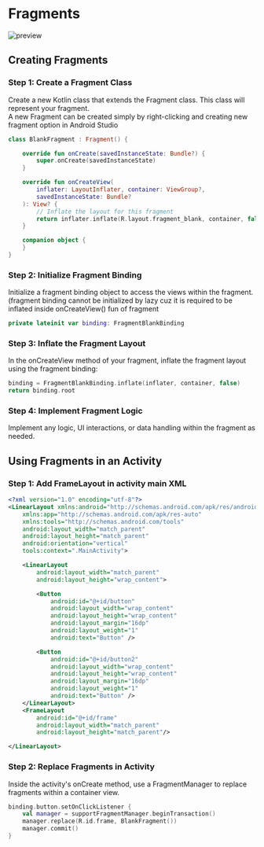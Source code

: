 # Fragments
![preview](https://github.com/AngryFalcon89/Fragments/assets/91687355/b1f1c94e-43c3-4ed0-89b2-9579cb14a168)

## Creating Fragments
### Step 1: Create a Fragment Class
Create a new Kotlin class that extends the Fragment class. This class will represent your fragment.<br> A new Fragment can be created simply by right-clicking and creating new fragment option in Android Studio 
```kotlin
class BlankFragment : Fragment() {

    override fun onCreate(savedInstanceState: Bundle?) {
        super.onCreate(savedInstanceState)
    }

    override fun onCreateView(
        inflater: LayoutInflater, container: ViewGroup?,
        savedInstanceState: Bundle?
    ): View? {
        // Inflate the layout for this fragment
        return inflater.inflate(R.layout.fragment_blank, container, false)
    }

    companion object {
    }
}
```

### Step 2: Initialize Fragment Binding
Initialize a fragment binding object to access the views within the fragment.(fragment binding cannot be initialized by lazy cuz it is required to be inflated inside onCreateView() fun of fragment

```kotlin
private lateinit var binding: FragmentBlankBinding
```

### Step 3: Inflate the Fragment Layout
In the onCreateView method of your fragment, inflate the fragment layout using the fragment binding:

```kotlin
binding = FragmentBlankBinding.inflate(inflater, container, false)
return binding.root
```

### Step 4: Implement Fragment Logic
Implement any logic, UI interactions, or data handling within the fragment as needed.

## Using Fragments in an Activity

### Step 1: Add FrameLayout in activity main XML 

```xml
<?xml version="1.0" encoding="utf-8"?>
<LinearLayout xmlns:android="http://schemas.android.com/apk/res/android"
    xmlns:app="http://schemas.android.com/apk/res-auto"
    xmlns:tools="http://schemas.android.com/tools"
    android:layout_width="match_parent"
    android:layout_height="match_parent"
    android:orientation="vertical"
    tools:context=".MainActivity">

    <LinearLayout
        android:layout_width="match_parent"
        android:layout_height="wrap_content">

        <Button
            android:id="@+id/button"
            android:layout_width="wrap_content"
            android:layout_height="wrap_content"
            android:layout_margin="16dp"
            android:layout_weight="1"
            android:text="Button" />

        <Button
            android:id="@+id/button2"
            android:layout_width="wrap_content"
            android:layout_height="wrap_content"
            android:layout_margin="16dp"
            android:layout_weight="1"
            android:text="Button" />
    </LinearLayout>
    <FrameLayout
        android:id="@+id/frame"
        android:layout_width="match_parent"
        android:layout_height="match_parent"/>

</LinearLayout>
```
### Step 2: Replace Fragments in Activity
Inside the activity's onCreate method, use a FragmentManager to replace fragments within a container view.

```kotlin
binding.button.setOnClickListener {
    val manager = supportFragmentManager.beginTransaction()
    manager.replace(R.id.frame, BlankFragment())
    manager.commit()
}
```
